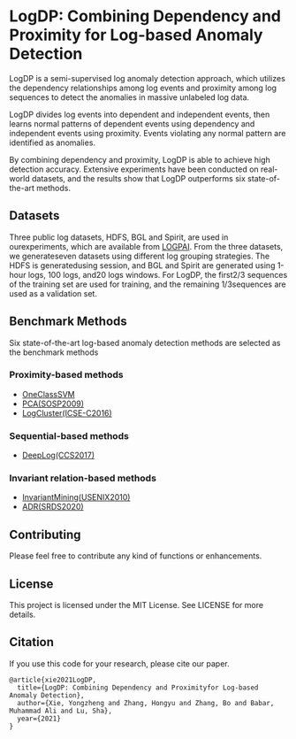 # LogDP: Combining Dependency and Proximity for Log-based Anomaly Detection
LogDP is a semi-supervised log anomaly detection approach, which utilizes the dependency relationships among log events and proximity among log sequences to detect the anomalies in massive unlabeled log data. 

LogDP divides log events into dependent and independent events, then learns normal patterns of dependent events using dependency and independent events using proximity. Events violating any normal pattern are identified as anomalies. 

By combining dependency and proximity, LogDP is able to achieve high detection accuracy. Extensive experiments have been conducted on real-world datasets, and the results show that LogDP outperforms six state-of-the-art methods.

## Datasets

Three public log datasets, HDFS, BGL and Spirit, are used in ourexperiments, which are available from [LOGPAI](https://github.com/logpai). From the three datasets, we generateseven datasets using different log grouping strategies. The HDFS is generatedusing session, and BGL and Spirit are generated using 1-hour logs, 100 logs, and20 logs windows. For LogDP, the first2/3 sequences of the training set are used for training, and the remaining 1/3sequences are used as a validation set.

## Benchmark Methods

Six state-of-the-art log-based anomaly detection methods  are  selected  as  the  benchmark  methods

### Proximity-based methods
+ [OneClassSVM](https://direct.mit.edu/neco/article-abstract/13/7/1443/6529)
+ [PCA(SOSP2009)](https://dl.acm.org/doi/abs/10.1145/1629575.1629587)
+ [LogCluster(ICSE-C2016)](https://ieeexplore.ieee.org/abstract/document/7883294)
### Sequential-based methods
+ [DeepLog(CCS2017)](https://dl.acm.org/doi/abs/10.1145/3133956.3134015)
### Invariant relation-based methods
+ [InvariantMining(USENIX2010)](https://www.usenix.org/event/atc10/tech/full_papers/Lou.pdf)
+ [ADR(SRDS2020)](https://ieeexplore.ieee.org/abstract/document/9252062)


## Contributing
Please feel free to contribute any kind of functions or enhancements.

## License
This project is licensed under the MIT License. See LICENSE for more details.


## Citation
If you use this code for your research, please cite our paper.
```
@article{xie2021LogDP,
  title={LogDP: Combining Dependency and Proximityfor Log-based Anomaly Detection},
  author={Xie, Yongzheng and Zhang, Hongyu and Zhang, Bo and Babar, Muhammad Ali and Lu, Sha},
  year={2021}
}
```
